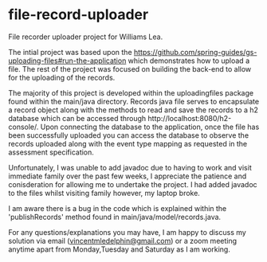 # file-record-uploader
File recorder uploader project for Williams Lea.

The intial project was based upon the https://github.com/spring-guides/gs-uploading-files#run-the-application which demonstrates how to upload a file. The rest of the
project was focused on building the back-end to allow for the uploading of the records.

The majority of this project is developed within the uploadingfiles package found within the main/java directory. Records java file serves to encapsulate a record
object along with the methods to read and save the records to a h2 database which can be accessed through http://localhost:8080/h2-console/.
Upon connecting the database to the application, once the file has been successfully uploaded you can access the database to observe the records uploaded along 
with the event type mapping as requested in the assessment specification.

Unfortunately, I was unable to add javadoc due to having to work and visit immediate family over the past few weeks, I appreciate the patience and conisderation 
for allowing me to undertake the project. I had added javadoc to the files whilst visiting family however, my laptop broke.

I am aware there is a bug in the code which is explained within the 'publishRecords' method found in main/java/model/records.java.

For any questions/explanations you may have, I am happy to discuss my solution via email (vincentmledelphin@gmail.com) or a zoom meeting anytime apart from Monday,Tuesday and Saturday as I am working.
